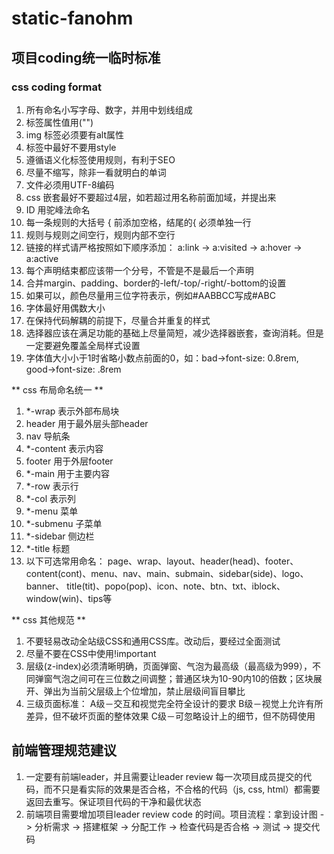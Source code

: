 # static-fanohm

## 项目coding统一临时标准

### css coding format

1. 所有命名小写字母、数字，并用中划线组成
2. 标签属性值用("")
3. img 标签必须要有alt属性
4. 标签中最好不要用style
5. 遵循语义化标签使用规则，有利于SEO
6. 尽量不缩写，除非一看就明白的单词
7. 文件必须用UTF-8编码
8. css 嵌套最好不要超过4层，如若超过用名称前面加域，并提出来
9. ID 用驼峰法命名
10. 每一条规则的大括号 { 前添加空格，结尾的{ 必须单独一行
11. 规则与规则之间空行，规则内部不空行
12. 链接的样式请严格按照如下顺序添加： a:link -> a:visited -> a:hover -> a:active
13. 每个声明结束都应该带一个分号，不管是不是最后一个声明
14. 合并margin、padding、border的-left/-top/-right/-bottom的设置
15. 如果可以，颜色尽量用三位字符表示，例如#AABBCC写成#ABC
16. 字体最好用偶数大小
17. 在保持代码解耦的前提下，尽量合并重复的样式
18. 选择器应该在满足功能的基础上尽量简短，减少选择器嵌套，查询消耗。但是一定要避免覆盖全局样式设置
19. 字体值大小小于1时省略小数点前面的0，如：bad->font-size: 0.8rem, good->font-size: .8rem


** css 布局命名统一 **

1. *-wrap 表示外部布局块
2. header 用于最外层头部header
3. nav 导航条
4. *-content 表示内容
5. footer 用于外层footer
6. *-main 用于主要内容
7. *-row 表示行
8. *-col 表示列
9. *-menu 菜单
10. *-submenu 子菜单
11. *-sidebar 侧边栏
12. *-title 标题
13. 以下可选常用命名： page、wrap、layout、header(head)、footer、
	content(cont)、menu、nav、main、submain、sidebar(side)、logo、banner、
	title(tit)、popo(pop)、icon、note、btn、txt、iblock、window(win)、tips等

** css 其他规范 **

1. 不要轻易改动全站级CSS和通用CSS库。改动后，要经过全面测试
2. 尽量不要在CSS中使用!important
3. 层级(z-index)必须清晰明确，页面弹窗、气泡为最高级（最高级为999），不同弹窗气泡之间可在三位数之间调整；普通区块为10-90内10的倍数；区块展开、弹出为当前父层级上个位增加，禁止层级间盲目攀比
4. 三级页面标准：
	A级－交互和视觉完全符全设计的要求
    B级－视觉上允许有所差异，但不破坏页面的整体效果
    C级－可忽略设计上的细节，但不防碍使用

## 前端管理规范建议

1. 一定要有前端leader，并且需要让leader review 每一次项目成员提交的代码，而不只是看实际的效果是否合格，不合格的代码（js, css, html）都需要返回去重写。保证项目代码的干净和最优状态
2. 前端项目需要增加项目leader review code 的时间。项目流程：拿到设计图 -> 分析需求 -> 搭建框架 -> 分配工作 -> 检查代码是否合格 -> 测试 -> 提交代码
